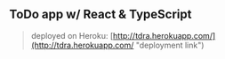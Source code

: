 ## ToDo app w/ React & TypeScript
>deployed on Heroku: [http://tdra.herokuapp.com/](http://tdra.herokuapp.com/ "deployment link")
